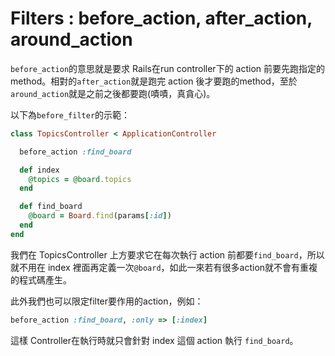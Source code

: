 # Filters : before_action, after_action, around_action

`before_action`的意思就是要求 Rails在run controller下的 action 前要先跑指定的method。相對的`after_action`就是跑完 action 後才要跑的method，至於`around_action`就是之前之後都要跑(嘖嘖，真貪心)。

以下為`before_filter`的示範：

```ruby
class TopicsController < ApplicationController

  before_action :find_board

  def index
  	@topics = @board.topics
  end

  def find_board
  	@board = Board.find(params[:id])
  end
end
```

我們在 TopicsController 上方要求它在每次執行 action 前都要`find_board`，所以就不用在 index 裡面再定義一次`@board`，如此一來若有很多action就不會有重複的程式碼產生。

此外我們也可以限定filter要作用的action，例如：

```ruby
before_action :find_board, :only => [:index]
```
這樣 Controller在執行時就只會針對 index 這個 action 執行 `find_board`。
